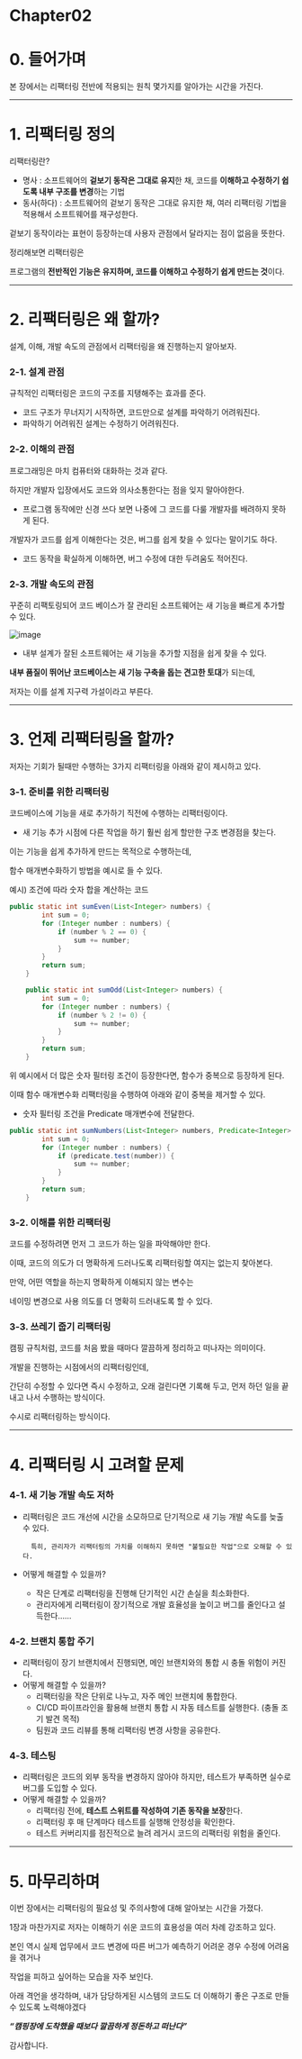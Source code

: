 # Chapter02

# 0. 들어가며

본 장에서는 리팩터링 전반에 적용되는 원칙 몇가지를 알아가는 시간을 가진다.

---

# 1. 리팩터링 정의

리팩터링란?

- 명사 : 소프트웨어의 **겉보기 동작은 그대로 유지**한 채, 코드를 **이해하고 수정하기 쉽도록 내부 구조를 변경**하는 기법
- 동사(하다) : 소프트웨어의 겉보기 동작은 그대로 유지한 채, 여러 리팩터링 기법을 적용해서 소프트웨어를 재구성한다.

겉보기 동작이라는 표현이 등장하는데 사용자 관점에서 달라지는 점이 없음을 뜻한다.

정리해보면 리팩터링은

프로그램의 **전반적인 기능은 유지하며, 코드를 이해하고 수정하기 쉽게 만드는 것**이다.

---

# 2. 리팩터링은 왜 할까?

설계, 이해, 개발 속도의 관점에서 리팩터링을 왜 진행하는지 알아보자.

### 2-1. 설계 관점

규칙적인 리팩터링은 코드의 구조를 지탱해주는 효과를 준다.

- 코드 구조가 무너지기 시작하면, 코드만으로 설계를 파악하기 어려워진다.
- 파악하기 어려워진 설계는 수정하기 어려워진다.

### 2-2. 이해의 관점

프로그래밍은 마치 컴퓨터와 대화하는 것과 같다.

하지만 개발자 입장에서도 코드와 의사소통한다는 점을 잊지 말아야한다.

- 프로그램 동작에만 신경 쓰다 보면 나중에 그 코드를 다룰 개발자를 배려하지 못하게 된다.

개발자가 코드를 쉽게 이해한다는 것은, 버그를 쉽게 찾을 수 있다는 말이기도 하다.

- 코드 동작을 확실하게 이해하면, 버그 수정에 대한 두려움도 적어진다.

### 2-3. 개발 속도의 관점

꾸준히 리팩토링되어 코드 베이스가 잘 관리된 소프트웨어는 새 기능을 빠르게 추가할 수 있다.

![image](https://github.com/user-attachments/assets/02382b22-c96c-456b-b535-25560ed6d1d6)

- 내부 설계가 잘된 소프트웨어는 새 기능을 추가할 지점을 쉽게 찾을 수 있다.

**내부 품질이 뛰어난 코드베이스는 새 기능 구축을 돕는 견고한 토대**가 되는데,

저자는 이를 설계 지구력 가설이라고 부른다.

---

# 3. 언제 리팩터링을 할까?

저자는 기회가 될때만 수행하는 3가지 리팩터링을 아래와 같이 제시하고 있다.

### 3-1. 준비를 위한 리팩터링

코드베이스에 기능을 새로 추가하기 직전에 수행하는 리팩터링이다.

- 새 기능 추가 시점에 다른 작업을 하기 훨씬 쉽게 할만한 구조 변경점을 찾는다.

이는 기능을 쉽게 추가하게 만드는 목적으로 수행하는데,

함수 매개변수화하기 방법을 예시로 들 수 있다.

예시) 조건에 따라 숫자 합을 계산하는 코드

```java
public static int sumEven(List<Integer> numbers) {
        int sum = 0;
        for (Integer number : numbers) {
            if (number % 2 == 0) {
                sum += number;
            }
        }
        return sum;
    }

    public static int sumOdd(List<Integer> numbers) {
        int sum = 0;
        for (Integer number : numbers) {
            if (number % 2 != 0) {
                sum += number;
            }
        }
        return sum;
    }
```

위 예시에서 더 많은 숫자 필터링 조건이 등장한다면, 함수가 중복으로 등장하게 된다.

이때 함수 매개변수화 리팩터링을 수행하여 아래와 같이 중복을 제거할 수 있다.

- 숫자 필터링 조건을 Predicate 매개변수에 전달한다.

```java
public static int sumNumbers(List<Integer> numbers, Predicate<Integer> predicate) {
        int sum = 0;
        for (Integer number : numbers) {
            if (predicate.test(number)) {
                sum += number;
            }
        }
        return sum;
    }
```

### 3-2. 이해를 위한 리팩터링

코드를 수정하려면 먼저 그 코드가 하는 일을 파악해야만 한다.

이때, 코드의 의도가 더 명확하게 드러나도록 리팩터링할 여지는 없는지 찾아본다.

만약, 어떤 역할을 하는지 명확하게 이해되지 않는 변수는

네이밍 변경으로 사용 의도를 더 명확히 드러내도록 할 수 있다.

### 3-3. 쓰레기 줍기 리팩터링

캠핑 규칙처럼, 코드를 처음 봤을 때마다 깔끔하게 정리하고 떠나자는 의미이다.

개발을 진행하는 시점에서의 리팩터링인데,

간단히 수정할 수 있다면 즉시 수정하고, 오래 걸린다면 기록해 두고, 먼저 하던 일을 끝내고 나서 수행하는 방식이다.

수시로 리팩터링하는 방식이다.

---

# 4. 리팩터링 시 고려할 문제

### 4-1. 새 기능 개발 속도 저하

- 리팩터링은 코드 개선에 시간을 소모하므로 단기적으로 새 기능 개발 속도를 늦출 수 있다.

        특히, 관리자가 리팩터링의 가치를 이해하지 못하면 "불필요한 작업"으로 오해할 수 있다.

- 어떻게 해결할 수 있을까?
    - 작은 단계로 리팩터링을 진행해 단기적인 시간 손실을 최소화한다.
    - 관리자에게 리팩터링이 장기적으로 개발 효율성을 높이고 버그를 줄인다고 설득한다……

### 4-2. 브랜치 통합 주기

- 리팩터링이 장기 브랜치에서 진행되면, 메인 브랜치와의 통합 시 충돌 위험이 커진다.
- 어떻게 해결할 수 있을까?
    - 리팩터링을 작은 단위로 나누고, 자주 메인 브랜치에 통합한다.
    - CI/CD 파이프라인을 활용해 브랜치 통합 시 자동 테스트를 실행한다. (충돌 조기 발견 목적)
    - 팀원과 코드 리뷰를 통해 리팩터링 변경 사항을 공유한다.

### 4-3. 테스팅

- 리팩터링은 코드의 외부 동작을 변경하지 않아야 하지만, 테스트가 부족하면 실수로 버그를 도입할 수 있다.
- 어떻게 해결할 수 있을까?
    - 리팩터링 전에, **테스트 스위트를 작성하여 기존 동작을 보장**한다.
    - 리팩터링 후 매 단계마다 테스트를 실행해 안정성을 확인한다.
    - 테스트 커버리지를 점진적으로 늘려 레거시 코드의 리팩터링 위험을 줄인다.

---

# 5. 마무리하며

이번 장에서는 리팩터링의 필요성 및 주의사항에 대해 알아보는 시간을 가졌다.

1장과 마찬가지로 저자는 이해하기 쉬운 코드의 효용성을 여러 차례 강조하고 있다.

본인 역시 실제 업무에서 코드 변경에 따른 버그가 예측하기 어려운 경우 수정에 어려움을 겪거나 

작업을 피하고 싶어하는 모습을 자주 보인다.

아래 격언을 생각하며, 내가 담당하게된 시스템의 코드도 더 이해하기 좋은 구조로 만들 수 있도록 노력해야겠다

***“캠핑장에 도착했을 때보다 깔끔하게 정돈하고 떠난다”***

감사합니다.
